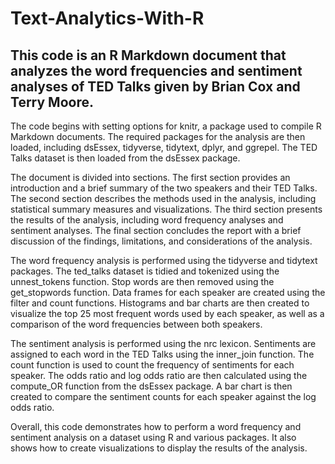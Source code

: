 # Text-Analytics-With-R

##  This code is an R Markdown document that analyzes the word frequencies and sentiment analyses of TED Talks given by Brian Cox and Terry Moore. 

The code begins with setting options for knitr, a package used to compile R Markdown documents. The required packages for the analysis are then loaded, including dsEssex, tidyverse, tidytext, dplyr, and ggrepel. The TED Talks dataset is then loaded from the dsEssex package.

The document is divided into sections. The first section provides an introduction and a brief summary of the two speakers and their TED Talks. The second section describes the methods used in the analysis, including statistical summary measures and visualizations. The third section presents the results of the analysis, including word frequency analyses and sentiment analyses. The final section concludes the report with a brief discussion of the findings, limitations, and considerations of the analysis.

The word frequency analysis is performed using the tidyverse and tidytext packages. The ted_talks dataset is tidied and tokenized using the unnest_tokens function. Stop words are then removed using the get_stopwords function. Data frames for each speaker are created using the filter and count functions. Histograms and bar charts are then created to visualize the top 25 most frequent words used by each speaker, as well as a comparison of the word frequencies between both speakers.

The sentiment analysis is performed using the nrc lexicon. Sentiments are assigned to each word in the TED Talks using the inner_join function. The count function is used to count the frequency of sentiments for each speaker. The odds ratio and log odds ratio are then calculated using the compute_OR function from the dsEssex package. A bar chart is then created to compare the sentiment counts for each speaker against the log odds ratio.

Overall, this code demonstrates how to perform a word frequency and sentiment analysis on a dataset using R and various packages. It also shows how to create visualizations to display the results of the analysis.
